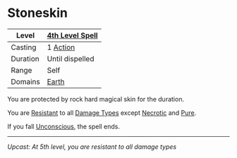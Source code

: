 # Stoneskin

| Level    | [4th Level Spell](4th%20Level%20Spells.md)                           |
| -------- | --------------------------------------------------------------------- |
| Casting  | 1 [Action](../../../../Game%20Procedures/Core%20Procedures/Action.md) |
| Duration | Until dispelled                                                       |
| Range    | Self                                                                  |
| Domains  | [Earth](../../Spell%20Domains/Earth.md)                               |

You are protected by rock hard magical skin for the duration.

You are [Resistant](../../../../Game%20Procedures/Conditions/Resistant.md) to all [Damage Types](../../../../Game%20Procedures/Combat/Damage%20Types/{Damage%20Types}.md) except [Necrotic](../../../../Game%20Procedures/Combat/Damage%20Types/Necrotic.md) and [Pure](../../../../Game%20Procedures/Combat/Damage%20Types/Pure.md).

If you fall [Unconscious](../../../../Game%20Procedures/Conditions/Unconscious.md), the spell ends.

---
*Upcast: At 5th level, you are resistant to all damage types*
